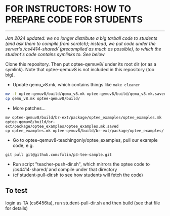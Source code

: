 # FOR INSTRUCTORS: HOW TO PREPARE CODE FOR STUDENTS
------------------------------------
*Jan 2024 updated: we no longer distribute a big tarball code to students (and ask them to compile from scratch); instead, we put code under the server's /cs4414-shared/ (precompiled as much as possible), to which the student's code contains symlinks to. See below*



Clone this repository. Then put optee-qemuv8/ under its root dir (or as a symlink). Note that optee-qemuv8 is not included in this repository (too big).

* Update qemu_v8.mk, which contains things like ``make cleaner``

```bash
mv -f optee-qemuv8/build/qemu_v8.mk optee-qemuv8/build/qemu_v8.mk.saved
cp qemu_v8.mk optee-qemuv8/build/
```

* More patches...
```
mv optee-qemuv8/build/br-ext/package/optee_examples/optee_examples.mk  optee-qemuv8/build/br-ext/package/optee_examples/optee_examples.mk.saved
cp optee_examples.mk optee-qemuv8/build/br-ext/package/optee_examples/
```

* Go to optee-qemuv8-teachingonly/optee_examples, pull our example code, e.g. 
```
git pull git@github.com:fxlin/p3-tee-sample.git
```

* Run script "teacher-push-dir.sh", which mirrors the optee code to /cs4414-shared/ and compile under that directory
* (cf student-pull-dir.sh to see how students will fetch the code)

## To test

login as TA (cs6456ta), run student-pull-dir.sh and then build (see that file for details)

